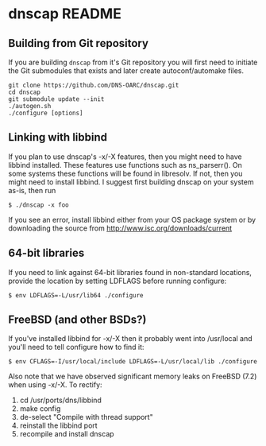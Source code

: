 # dnscap README

## Building from Git repository

If you are building `dnscap` from it's Git repository you will first need
to initiate the Git submodules that exists and later create autoconf/automake
files.

```
git clone https://github.com/DNS-OARC/dnscap.git
cd dnscap
git submodule update --init
./autogen.sh
./configure [options]
```

## Linking with libbind

If you plan to use dnscap's -x/-X features, then you might need
to have libbind installed.   These features use functions such
as ns_parserr().  On some systems these functions will be found
in libresolv.  If not, then you might need to install libbind.
I suggest first building dnscap on your system as-is, then run

```$ ./dnscap -x foo```

If you see an error, install libbind either from your
OS package system or by downloading the source from
http://www.isc.org/downloads/current

## 64-bit libraries

If you need to link against 64-bit libraries found in non-standard
locations, provide the location by setting LDFLAGS before running
configure:

```$ env LDFLAGS=-L/usr/lib64 ./configure```


## FreeBSD (and other BSDs?)

If you've installed libbind for -x/-X then it probably went into
/usr/local and you'll need to tell configure how to find it:

```$ env CFLAGS=-I/usr/local/include LDFLAGS=-L/usr/local/lib ./configure```

Also note that we have observed significant memory leaks on FreeBSD
(7.2) when using -x/-X.  To rectify:

1. cd /usr/ports/dns/libbind
1. make config
1. de-select "Compile with thread support"
1. reinstall the libbind port
1. recompile and install dnscap
